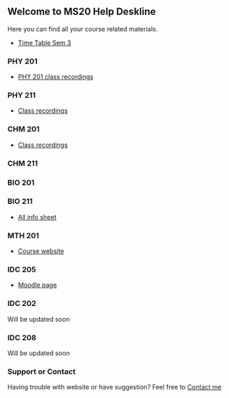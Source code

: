 ## Welcome to MS20 Help Deskline
Here you can find all your course related materials.

* [Time Table Sem 3](https://drive.google.com/file/d/1JWUsj98bi01z4YKXkTOeKA05HkeFQS7j/view?usp=sharing)

### PHY 201
* [PHY 201 class recordings](https://www.youtube.com/playlist?list=PLFcOcw2zQTp5kfTwfj67qQ1JLAjuqrQaz)
<span> <span/>

### PHY 211
* [Class recordings]()

### CHM 201
* [Class recordings](https://www.youtube.com/playlist?list=PLFcOcw2zQTp4Xhf29QydvdCdfkvkMHLyx)

### CHM 211

### BIO 201

### BIO 211
* [All info sheet](https://docs.google.com/spreadsheets/d/1R4cYy2i8FCsIOIsLwWcLcrHsdTChavAe/edit#gid=2146736409)

### MTH 201
* [Course website](https://sejdm.github.io/mth201/assignments.html)


### IDC 205
* [Moodle page](https://web.iisermohali.ac.in/moodle/course/view.php?id=772)

### IDC 202
Will be updated soon

### IDC 208
Will be updated soon


### Support or Contact

Having trouble with website or have suggestion? 
Feel free to [Contact me](www.instagram.com/rajesh_potlia/)
